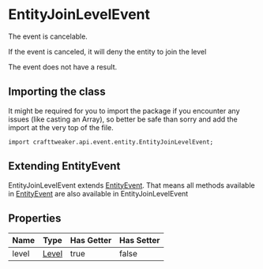 # EntityJoinLevelEvent



The event is cancelable.

If the event is canceled, it will deny the entity to join the level

The event does not have a result.



## Importing the class

It might be required for you to import the package if you encounter any issues (like casting an Array), so better be safe than sorry and add the import at the very top of the file.
```zenscript
import crafttweaker.api.event.entity.EntityJoinLevelEvent;
```


## Extending EntityEvent

EntityJoinLevelEvent extends [EntityEvent](/forge/api/event/entity/EntityEvent). That means all methods available in [EntityEvent](/forge/api/event/entity/EntityEvent) are also available in EntityJoinLevelEvent

## Properties

| Name  |               Type                | Has Getter | Has Setter |
|-------|-----------------------------------|------------|------------|
| level | [Level](/vanilla/api/world/Level) | true       | false      |

